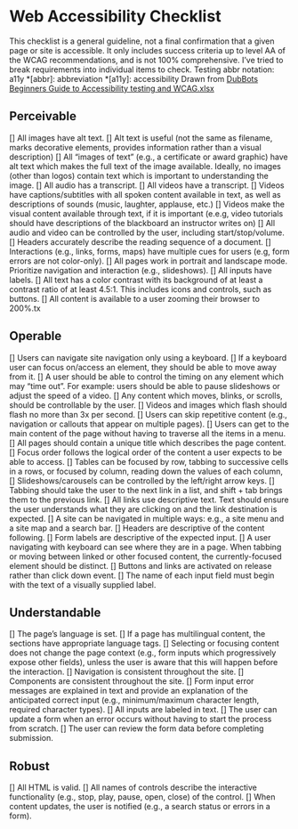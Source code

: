 # Web Accessibility Checklist
This checklist is a general guideline, not a final confirmation that a given page or site is accessible. It only includes success criteria up to level AA of the WCAG recommendations, and is not 100% comprehensive. I’ve tried to break requirements into individual items to check. Testing abbr notation: a11y
*[abbr]: abbreviation
*[a11y]: accessibility
Drawn from [DubBots Beginners Guide to Accessibility testing and WCAG.xlsx](https://docs.google.com/spreadsheets/d/1THhb_vt_bUoorw8YqxaqjjN7EJiI4eN-/edit#gid=1816335579)

## Perceivable
[] All images have alt text.
[] Alt text is useful (not the same as filename, marks decorative elements, provides information rather than a visual description)
[] All “images of text” (e.g., a certificate or award graphic) have alt text which makes the full text of the image available. Ideally, no images (other than logos) contain text which is important to understanding the image.
[] All audio has a transcript.
[] All videos have a transcript.
[] Videos have captions/subtitles with all spoken content available in text, as well as descriptions of sounds (music, laughter, applause, etc.)
[] Videos make the visual content available through text, if it is important (e.e.g, video tutorials should have descriptions of the blackboard an instructor writes on)
[] All audio and video can be controlled by the user, including start/stop/volume.
[] Headers accurately describe the reading sequence of a document.
[] Interactions (e.g., links, forms, maps) have multiple cues for users (e.g, form errors are not color-only).
[] All pages work in portrait and landscape mode. Prioritize navigation and interaction (e.g., slideshows).
[] All inputs have labels.
[] All text has a color contrast with its background of at least a contrast ratio of at least 4.5:1. This includes icons and controls, such as buttons.
[] All content is available to a user zooming their browser to 200%.tx

## Operable
[] Users can navigate site navigation only using a keyboard.
[] If a keyboard user can focus on/access an element, they should be able to move away from it.
[] A user should be able to control the timing on any element which may “time out”. For example: users should be able to pause slideshows or adjust the speed of a video.
[] Any content which moves, blinks, or scrolls, should be controllable by the user.
[] Videos and images which flash should flash no more than 3x per second.
[] Users can skip repetitive content (e.g., navigation or callouts that appear on multiple pages).
[] Users can get to the main content of the page without having to traverse all the items in a menu.
[] All pages should contain a unique title which describes the page content.
[] Focus order follows the logical order of the content a user expects to be able to access.
[] Tables can be focused by row, tabbing to successive cells in a rows, or focused by column, reading down the values of each column,
[] Slideshows/carousels can be controlled by the left/right arrow keys.
[] Tabbing should take the user to the next link in a list, and shift + tab brings them to the previous link.
[] All links use descriptive text. Text should ensure the user understands what they are clicking on and the link destination is expected.
[] A site can be navigated in multiple ways: e.g., a site menu and a site map and a search bar.
[] Headers are descriptive of the content following.
[] Form labels are descriptive of the expected input.
[] A user navigating with keyboard can see where they are in a page. When tabbing or moving between linked or other focused content, the currently-focused element should be distinct.
[] Buttons and links are activated on release rather than click down event.
[] The name of each input field must begin with the text of a visually supplied label.

## Understandable
[] The page’s language is set.
[] If a page has multilingual content, the sections have appropriate language tags.
[] Selecting or focusing content does not change the page context (e.g., form inputs which progressively expose other fields), unless the user is aware that this will happen before the interaction.
[] Navigation is consistent throughout the site.
[] Components are consistent throughout the site.
[] Form input error messages are explained in text and provide an explanation of the anticipated correct input (e.g., minimum/maximum character length, required character types).
[] All inputs are labeled in text.
[] The user can update a form when an error occurs without having to start the process from scratch.
[] The user can review the form data before completing submission.

## Robust
[] All HTML is valid.
[] All names of controls describe the interactive functionality (e.g., stop, play, pause, open, close) of the control.
[] When content updates, the user is notified (e.g., a search status or errors in a form).
